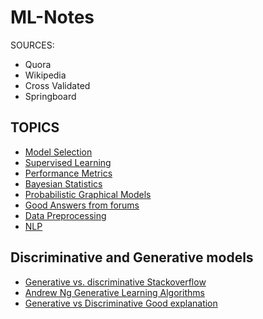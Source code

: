 # ML-Notes

SOURCES:

* Quora
* Wikipedia
* Cross Validated
* Springboard


## TOPICS

* [Model Selection](./docs/Model_selection.md)
* [Supervised Learning](./docs/Supervised_learning.md)
* [Performance Metrics](./docs/Performance_metrics.md)
* [Bayesian Statistics](./docs/Bayesian_statistics.md)
* [Probabilistic Graphical Models](./docs/Probabilistic_graphical_model.md)
* [Good Answers from forums](./docs/Answers.md)
* [Data Preprocessing](./docs/Preprocessing.md)
* [NLP](./docs/NLP.md)


## Discriminative and Generative models

* [Generative vs. discriminative Stackoverflow](https://stats.stackexchange.com/questions/12421/generative-vs-discriminative)
* [Andrew Ng Generative Learning Algorithms](https://www.youtube.com/watch?v=z5UQyCESW64)
* [Generative vs Discriminative Good explanation](https://www.youtube.com/watch?v=OWJ8xVGRyFA)

